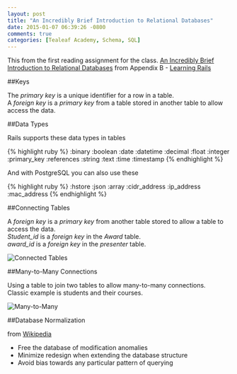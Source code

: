 ```yaml
---
layout: post
title: "An Incredibly Brief Introduction to Relational Databases"
date: 2015-01-07 06:39:26 -0800
comments: true
categories: [Tealeaf Academy, Schema, SQL]
---
```


This from  the first reading assignment for the class. 
[An Incredibly Brief Introduction to Relational Databases](http://archive.oreilly.com/pub/a/ruby/excerpts/ruby-learning-rails/intro-ruby-relational-db.html) from Appendix B - [Learning Rails](http://shop.oreilly.com/product/9780596518783.do)  

##Keys

The *primary key* is a unique identifier for a row in a table.  
A *foreign key* is a *primary key* from a table stored in another table to allow  access the data.

##Data Types

Rails supports these data types in tables

{% highlight ruby %}
:binary
:boolean
:date
:datetime
:decimal
:float
:integer
:primary_key
:references
:string
:text
:time
:timestamp
{% endhighlight %}

And with PostgreSQL you can also use these

{% highlight ruby %}
:hstore
:json
:array
:cidr_address
:ip_address
:mac_address
{% endhighlight %}

##Connecting Tables

A *foreign key* is a *primary key* from another table stored to allow a table to access the data.  
*Student_id* is a *foreign key* in the *Award* table.  
*award_id* is a *foreign key* in the *presenter* table.  

![Connected Tables](http://cdn.oreilly.com/excerpts/9780596518776/figs/web/rail_ab04.png "Connected Tables")

##Many-to-Many Connections

Using a table to join two tables to allow many-to-many connections.  
Classic example is students and their courses.  

![Many-to-Many](http://cdn.oreilly.com/excerpts/9780596518776/figs/web/rail_ab05.png "Many-to-Many Connections")

##Database Normalization

from [Wikipedia](http://en.wikipedia.org/wiki/Database_normalization)

- Free the database of modification anomalies
- Minimize redesign when extending the database structure
- Avoid bias towards any particular pattern of querying

